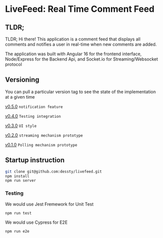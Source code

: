 # LiveFeed: Real Time Comment Feed

## TLDR;
TLDR;
Hi there! 
This application is a comment feed that displays all comments and notifies a user in real-time when new comments are added.

The application was built with Angular 16 for the frontend interface, Node/Express for the Backend Api, and Socket.io for Streaming/Websocket protocol

## Versioning
You can pull a particular version tag to see the state of the implementation at a given time

[v0.5.0](https://github.com/dessty/livefeed/releases/tag/v0.5.0) `notification feature`

[v0.4.0](https://github.com/dessty/livefeed/releases/tag/v0.4.0) `Testing integration`

[v0.3.0](https://github.com/dessty/livefeed/releases/tag/v0.3.0) `UI style`

[v0.2.0](https://github.com/dessty/livefeed/releases/tag/v0.2.0) `streaming mechanism prototype`

[v0.1.0](https://github.com/dessty/livefeed/releases/tag/v0.1.0) `Polling mechanism prototype`


## Startup instruction
```sh
git clone git@github.com:dessty/livefeed.git
npm install 
npm run server 
```

### Testing
We would use Jest Fremework for Unit Test
```sh
npm run test
```

We would use Cypress for E2E
```sh
npm run e2e
```
